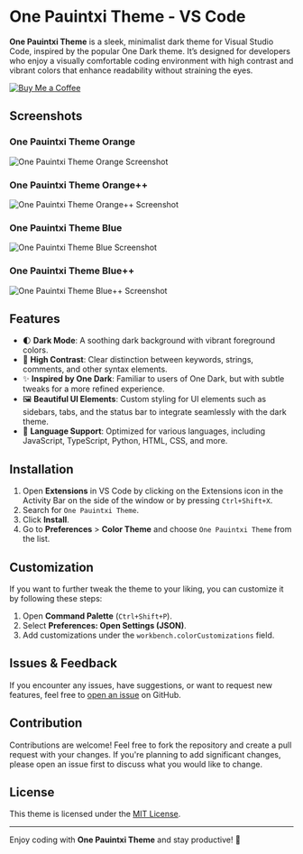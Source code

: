 # One Pauintxi Theme - VS Code

**One Pauintxi Theme** is a sleek, minimalist dark theme for Visual Studio Code, inspired by the popular One Dark theme. It’s designed for developers who enjoy a visually comfortable coding environment with high contrast and vibrant colors that enhance readability without straining the eyes.

[![Buy Me a Coffee](https://img.shields.io/badge/Buy%20Me%20a%20Coffee-%23FFDD00.svg?logo=buy-me-a-coffee&logoColor=black)](https://buymeacoffee.com/marcosramon)

## Screenshots

### One Pauintxi Theme Orange

![One Pauintxi Theme Orange Screenshot](https://raw.githubusercontent.com/marcosramos87/one-pauintxi-vscode-theme/main/screenshots/one_pauintxi_orange.png)

### One Pauintxi Theme Orange++

![One Pauintxi Theme Orange++ Screenshot](https://raw.githubusercontent.com/marcosramos87/one-pauintxi-vscode-theme/main/screenshots/one_pauintxi_orange++.png)

### One Pauintxi Theme Blue

![One Pauintxi Theme Blue Screenshot](https://raw.githubusercontent.com/marcosramos87/one-pauintxi-vscode-theme/main/screenshots/one_pauintxi_blue.png)

### One Pauintxi Theme Blue++

![One Pauintxi Theme Blue++ Screenshot](https://raw.githubusercontent.com/marcosramos87/one-pauintxi-vscode-theme/main/screenshots/one_pauintxi_blue++.png)

## Features

- 🌓 **Dark Mode**: A soothing dark background with vibrant foreground colors.
- 🎨 **High Contrast**: Clear distinction between keywords, strings, comments, and other syntax elements.
- ✨ **Inspired by One Dark**: Familiar to users of One Dark, but with subtle tweaks for a more refined experience.
- 🖼️ **Beautiful UI Elements**: Custom styling for UI elements such as sidebars, tabs, and the status bar to integrate seamlessly with the dark theme.
- 🔧 **Language Support**: Optimized for various languages, including JavaScript, TypeScript, Python, HTML, CSS, and more.

## Installation

1. Open **Extensions** in VS Code by clicking on the Extensions icon in the Activity Bar on the side of the window or by pressing `Ctrl+Shift+X`.
2. Search for `One Pauintxi Theme`.
3. Click **Install**.
4. Go to **Preferences** > **Color Theme** and choose `One Pauintxi Theme` from the list.

## Customization

If you want to further tweak the theme to your liking, you can customize it by following these steps:

1. Open **Command Palette** (`Ctrl+Shift+P`).
2. Select **Preferences: Open Settings (JSON)**.
3. Add customizations under the `workbench.colorCustomizations` field.

## Issues & Feedback

If you encounter any issues, have suggestions, or want to request new features, feel free to [open an issue](https://github.com/marcosramos87/one-pauintxi-vscode-theme/issues) on GitHub.

## Contribution

Contributions are welcome! Feel free to fork the repository and create a pull request with your changes. If you're planning to add significant changes, please open an issue first to discuss what you would like to change.

## License

This theme is licensed under the [MIT License](https://github.com/marcosramos87/one-pauintxi-vscode-theme/tree/main?tab=MIT-1-ov-file).

---

Enjoy coding with **One Pauintxi Theme** and stay productive! 🚀
